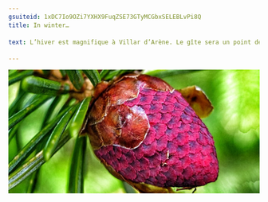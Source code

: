 ```yaml
---
gsuiteid: 1xDC7Io9OZi7YXHX9FuqZSE73GTyMCGbxSELEBLvPi8Q
title: In winter… 

text: L’hiver est magnifique à Villar d’Arène. Le gîte sera un point de départ parfait pour les randonneurs en raquettes ou à ski, mais aussi pour les adeptes du ski de piste et du ski de fond.

---
```


![](images/image1.png)

